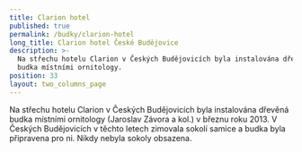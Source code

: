 ```yaml
---
title: Clarion hotel
published: true
permalink: /budky/clarion-hotel
long_title: Clarion hotel České Budějovice
description: >-
  Na střechu hotelu Clarion v Českých Budějovicích byla instalována dřevěná
  budka místními ornitology. 
position: 33
layout: two_columns_page
---
```

Na střechu hotelu Clarion v Českých Budějovicích byla instalována dřevěná budka místními ornitology (Jaroslav Závora a kol.) v březnu roku 2013. V Českých Budějovicích v těchto letech zimovala sokolí samice a budka byla připravena pro ni. Nikdy nebyla sokoly obsazena.
